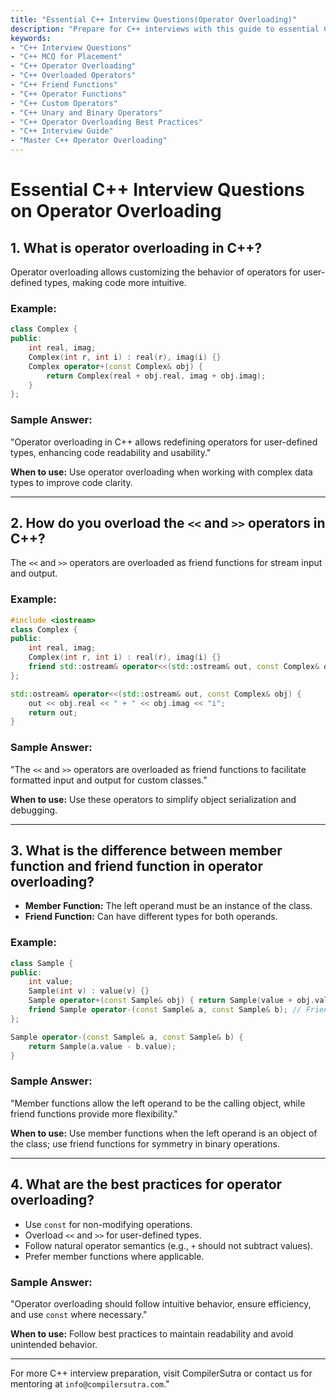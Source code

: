 ```yaml
---
title: "Essential C++ Interview Questions(Operator Overloading)"
description: "Prepare for C++ interviews with this guide to essential C++ interview questions on operator overloading. Learn how to overload operators, use friend functions, and implement best practices."
keywords:
- "C++ Interview Questions"
- "C++ MCQ for Placement"
- "C++ Operator Overloading"
- "C++ Overloaded Operators"
- "C++ Friend Functions"
- "C++ Operator Functions"
- "C++ Custom Operators"
- "C++ Unary and Binary Operators"
- "C++ Operator Overloading Best Practices"
- "C++ Interview Guide"
- "Master C++ Operator Overloading"
---
```


# **Essential C++ Interview Questions on Operator Overloading**

## **1. What is operator overloading in C++?**
Operator overloading allows customizing the behavior of operators for user-defined types, making code more intuitive.

### **Example:**
```cpp
class Complex {
public:
    int real, imag;
    Complex(int r, int i) : real(r), imag(i) {}
    Complex operator+(const Complex& obj) {
        return Complex(real + obj.real, imag + obj.imag);
    }
};
```

### **Sample Answer:**
"Operator overloading in C++ allows redefining operators for user-defined types, enhancing code readability and usability."

**When to use:** Use operator overloading when working with complex data types to improve code clarity.

---

## **2. How do you overload the `<<` and `>>` operators in C++?**
The `<<` and `>>` operators are overloaded as friend functions for stream input and output.

### **Example:**
```cpp
#include <iostream>
class Complex {
public:
    int real, imag;
    Complex(int r, int i) : real(r), imag(i) {}
    friend std::ostream& operator<<(std::ostream& out, const Complex& obj);
};

std::ostream& operator<<(std::ostream& out, const Complex& obj) {
    out << obj.real << " + " << obj.imag << "i";
    return out;
}
```

### **Sample Answer:**
"The `<<` and `>>` operators are overloaded as friend functions to facilitate formatted input and output for custom classes."

**When to use:** Use these operators to simplify object serialization and debugging.

---

## **3. What is the difference between member function and friend function in operator overloading?**
- **Member Function:** The left operand must be an instance of the class.
- **Friend Function:** Can have different types for both operands.

### **Example:**
```cpp
class Sample {
public:
    int value;
    Sample(int v) : value(v) {}
    Sample operator+(const Sample& obj) { return Sample(value + obj.value); } // Member function
    friend Sample operator-(const Sample& a, const Sample& b); // Friend function
};

Sample operator-(const Sample& a, const Sample& b) {
    return Sample(a.value - b.value);
}
```

### **Sample Answer:**
"Member functions allow the left operand to be the calling object, while friend functions provide more flexibility."

**When to use:** Use member functions when the left operand is an object of the class; use friend functions for symmetry in binary operations.

---

## **4. What are the best practices for operator overloading?**
- Use `const` for non-modifying operations.
- Overload `<<` and `>>` for user-defined types.
- Follow natural operator semantics (e.g., `+` should not subtract values).
- Prefer member functions where applicable.

### **Sample Answer:**
"Operator overloading should follow intuitive behavior, ensure efficiency, and use `const` where necessary."

**When to use:** Follow best practices to maintain readability and avoid unintended behavior.

---

For more C++ interview preparation, visit CompilerSutra or contact us for mentoring at `info@compilersutra.com`."